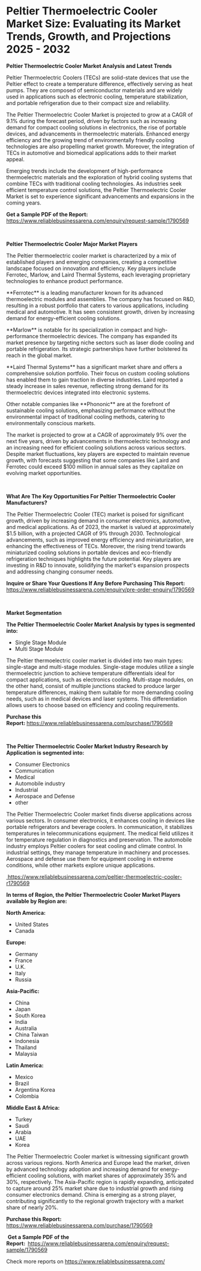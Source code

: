 <p><h1>Peltier Thermoelectric Cooler Market Size: Evaluating its Market Trends, Growth, and Projections 2025 - 2032</h1></p><p><strong>Peltier Thermoelectric Cooler Market Analysis and Latest Trends</strong></p>
<p><p>Peltier Thermoelectric Coolers (TECs) are solid-state devices that use the Peltier effect to create a temperature difference, effectively serving as heat pumps. They are composed of semiconductor materials and are widely used in applications such as electronic cooling, temperature stabilization, and portable refrigeration due to their compact size and reliability. </p><p>The Peltier Thermoelectric Cooler Market is projected to grow at a CAGR of 9.1% during the forecast period, driven by factors such as increasing demand for compact cooling solutions in electronics, the rise of portable devices, and advancements in thermoelectric materials. Enhanced energy efficiency and the growing trend of environmentally friendly cooling technologies are also propelling market growth. Moreover, the integration of TECs in automotive and biomedical applications adds to their market appeal.</p><p>Emerging trends include the development of high-performance thermoelectric materials and the exploration of hybrid cooling systems that combine TECs with traditional cooling technologies. As industries seek efficient temperature control solutions, the Peltier Thermoelectric Cooler Market is set to experience significant advancements and expansions in the coming years.</p></p>
<p><strong>Get a Sample PDF of the Report:&nbsp;</strong> <a href="https://www.reliablebusinessarena.com/enquiry/request-sample/1790569?utm_campaign=3183&utm_medium=2&utm_source=Github&utm_content=ia&utm_term=06042025&utm_id=peltier-thermoelectric-cooler">https://www.reliablebusinessarena.com/enquiry/request-sample/1790569</a></p>
<p>&nbsp;</p>
<p><strong>Peltier Thermoelectric Cooler Major Market Players</strong></p>
<p><p>The Peltier thermoelectric cooler market is characterized by a mix of established players and emerging companies, creating a competitive landscape focused on innovation and efficiency. Key players include Ferrotec, Marlow, and Laird Thermal Systems, each leveraging proprietary technologies to enhance product performance.</p><p>**Ferrotec** is a leading manufacturer known for its advanced thermoelectric modules and assemblies. The company has focused on R&D, resulting in a robust portfolio that caters to various applications, including medical and automotive. It has seen consistent growth, driven by increasing demand for energy-efficient cooling solutions.</p><p>**Marlow** is notable for its specialization in compact and high-performance thermoelectric devices. The company has expanded its market presence by targeting niche sectors such as laser diode cooling and portable refrigeration. Its strategic partnerships have further bolstered its reach in the global market.</p><p>**Laird Thermal Systems** has a significant market share and offers a comprehensive solution portfolio. Their focus on custom cooling solutions has enabled them to gain traction in diverse industries. Laird reported a steady increase in sales revenue, reflecting strong demand for its thermoelectric devices integrated into electronic systems.</p><p>Other notable companies like **Phononic** are at the forefront of sustainable cooling solutions, emphasizing performance without the environmental impact of traditional cooling methods, catering to environmentally conscious markets.</p><p>The market is projected to grow at a CAGR of approximately 9% over the next five years, driven by advancements in thermoelectric technology and an increasing need for efficient cooling solutions across various sectors. Despite market fluctuations, key players are expected to maintain revenue growth, with forecasts suggesting that some companies like Laird and Ferrotec could exceed $100 million in annual sales as they capitalize on evolving market opportunities.</p></p>
<p>&nbsp;</p>
<p><strong>What Are The Key Opportunities For Peltier Thermoelectric Cooler Manufacturers?</strong></p>
<p><p>The Peltier Thermoelectric Cooler (TEC) market is poised for significant growth, driven by increasing demand in consumer electronics, automotive, and medical applications. As of 2023, the market is valued at approximately $1.5 billion, with a projected CAGR of 9% through 2030. Technological advancements, such as improved energy efficiency and miniaturization, are enhancing the effectiveness of TECs. Moreover, the rising trend towards miniaturized cooling solutions in portable devices and eco-friendly refrigeration techniques highlights the future potential. Key players are investing in R&D to innovate, solidifying the market's expansion prospects and addressing changing consumer needs.</p></p>
<p><strong>Inquire or Share Your Questions If Any Before Purchasing This Report:</strong> <a href="https://www.reliablebusinessarena.com/enquiry/pre-order-enquiry/1790569?utm_campaign=3183&utm_medium=2&utm_source=Github&utm_content=ia&utm_term=06042025&utm_id=peltier-thermoelectric-cooler">https://www.reliablebusinessarena.com/enquiry/pre-order-enquiry/1790569</a></p>
<p>&nbsp;</p>
<p><strong>Market Segmentation</strong></p>
<p><strong>The Peltier Thermoelectric Cooler Market Analysis by types is segmented into:</strong></p>
<p><ul><li>Single Stage Module</li><li>Multi Stage Module</li></ul></p>
<p><p>The Peltier thermoelectric cooler market is divided into two main types: single-stage and multi-stage modules. Single-stage modules utilize a single thermoelectric junction to achieve temperature differentials ideal for compact applications, such as electronics cooling. Multi-stage modules, on the other hand, consist of multiple junctions stacked to produce larger temperature differences, making them suitable for more demanding cooling needs, such as in medical devices and laser systems. This differentiation allows users to choose based on efficiency and cooling requirements.</p></p>
<p><strong>Purchase this Report:&nbsp;</strong><a href="https://www.reliablebusinessarena.com/purchase/1790569?utm_campaign=3183&utm_medium=2&utm_source=Github&utm_content=ia&utm_term=06042025&utm_id=peltier-thermoelectric-cooler">https://www.reliablebusinessarena.com/purchase/1790569</a></p>
<p>&nbsp;</p>
<p><strong>The Peltier Thermoelectric Cooler Market Industry Research by Application is segmented into:</strong></p>
<p><ul><li>Consumer Electronics</li><li>Communication</li><li>Medical</li><li>Automobile industry</li><li>Industrial</li><li>Aerospace and Defense</li><li>other</li></ul></p>
<p><p>The Peltier Thermoelectric Cooler market finds diverse applications across various sectors. In consumer electronics, it enhances cooling in devices like portable refrigerators and beverage coolers. In communication, it stabilizes temperatures in telecommunications equipment. The medical field utilizes it for temperature regulation in diagnostics and preservation. The automobile industry employs Peltier coolers for seat cooling and climate control. In industrial settings, they manage temperature in machinery and processes. Aerospace and defense use them for equipment cooling in extreme conditions, while other markets explore unique applications.</p></p>
<p><a href="https://www.reliablebusinessarena.com/peltier-thermoelectric-cooler-r1790569?utm_campaign=3183&utm_medium=2&utm_source=Github&utm_content=ia&utm_term=06042025&utm_id=peltier-thermoelectric-cooler">&nbsp;https://www.reliablebusinessarena.com/peltier-thermoelectric-cooler-r1790569</a></p>
<p><strong>In terms of Region, the Peltier Thermoelectric Cooler Market Players available by Region are:</strong></p>
<p>
    <p> <strong> North America: </strong>
        <ul>
            <li>United States</li>
            <li>Canada</li>
        </ul>
        </p> 
    <p> <strong> Europe: </strong>
        <ul>
            <li>Germany</li>
            <li>France</li>
            <li>U.K.</li>
            <li>Italy</li>
            <li>Russia</li>
        </ul>
        </p> 
    <p> <strong> Asia-Pacific: </strong>
        <ul>
            <li>China</li>
            <li>Japan</li>
            <li>South Korea</li>
            <li>India</li>
            <li>Australia</li>
            <li>China Taiwan</li>
            <li>Indonesia</li>
            <li>Thailand</li>
            <li>Malaysia</li>
        </ul>
        </p> 
    <p> <strong> Latin America: </strong>
        <ul>
            <li>Mexico</li>
            <li>Brazil</li>
            <li>Argentina Korea</li>
            <li>Colombia</li>
        </ul>
        </p> 
    <p> <strong> Middle East & Africa: </strong>
        <ul>
            <li>Turkey</li>
            <li>Saudi</li>
            <li>Arabia</li>
            <li>UAE</li>
            <li>Korea</li>
        </ul>
    </p>
    </p>
<p><p>The Peltier Thermoelectric Cooler market is witnessing significant growth across various regions. North America and Europe lead the market, driven by advanced technology adoption and increasing demand for energy-efficient cooling solutions, with market shares of approximately 35% and 30%, respectively. The Asia-Pacific region is rapidly expanding, anticipated to capture around 25% market share due to industrial growth and rising consumer electronics demand. China is emerging as a strong player, contributing significantly to the regional growth trajectory with a market share of nearly 20%.</p></p>
<p><strong>Purchase this Report: </strong><a href="https://www.reliablebusinessarena.com/purchase/1790569?utm_campaign=3183&utm_medium=2&utm_source=Github&utm_content=ia&utm_term=06042025&utm_id=peltier-thermoelectric-cooler">https://www.reliablebusinessarena.com/purchase/1790569</a></p>
<p>&nbsp;<strong>Get a Sample PDF of the Report:&nbsp;&nbsp;</strong><a href="https://www.reliablebusinessarena.com/enquiry/request-sample/1790569?utm_campaign=3183&utm_medium=2&utm_source=Github&utm_content=ia&utm_term=06042025&utm_id=peltier-thermoelectric-cooler">https://www.reliablebusinessarena.com/enquiry/request-sample/1790569</a></p>
<p><strong></strong></p>
<p>Check more reports on <a href="https://www.reliablebusinessarena.com/?utm_campaign=3183&utm_medium=2&utm_source=Github&utm_content=ia&utm_term=06042025&utm_id=peltier-thermoelectric-cooler">https://www.reliablebusinessarena.com/</a></p>